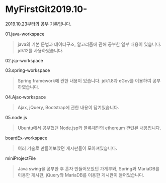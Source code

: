 # MyFirstGit2019.10-


2019.10.23부터의 공부 기록입니다.


01.java-workspace 
> java의 기본 문법과 데이터구조, 알고리즘에 관해 공부한 일부 내용이 있습니다. 
> jdk12를 사용하였습니다.


02.jsp-workspace 


03.spring-workspace
> Spring framework에 관한 내용이 있습니다.
> jdk1.8과 eGov를 이용하여 공부하였습니다.


04.Ajax-workspace
> Ajax, jQuery, Bootstrap에 관한 내용이 담겨있습니다.


05.node.js
> Ubuntu에서 공부했던 Node.jsp와 블록체인의 ethereum 관련된 내용입니다.


boardEx-workspace
> 여러 기술로 만들어보았던 게시판들이 모아져있습니다.


miniProjectFile
> Java swing을 공부한 후 혼자 만들어보았던 가계부와, Spring과 MariaDB를 이용한 게시판, jQuery와 MariaDB를 이용한 게시판이 들어있습니다.
